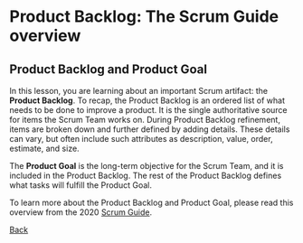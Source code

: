 # Product Backlog: The Scrum Guide overview
## Product Backlog and Product Goal
In this lesson, you are learning about an important Scrum artifact: the **Product Backlog**. To recap, the Product Backlog is an ordered list of what needs to be done to improve a product. It is the single authoritative source for items the Scrum Team works on. During Product Backlog refinement, items are broken down and further defined by adding details. These details can vary, but often include such attributes as description, value, order, estimate, and size. 

The **Product Goal** is the long-term objective for the Scrum Team, and it is included in the Product Backlog. The rest of the Product Backlog defines what tasks will fulfill the Product Goal.

To learn more about the Product Backlog and Product Goal, please read this overview from the 2020 [Scrum Guide](https://www.scrumguides.org/scrum-guide.html#product-backlog).

[Back](./c5-agile-project-management.md)

